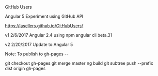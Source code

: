 GitHub Users

Angular 5 Experiment using GitHub API

https://lasellers.github.io/GitHubUsers/

v1 2/6/2017 Angular 2.4 using npm angular cli beta.31

v2 2/20/2017 Update to Angular 5


Note: To publish to gh-pages --

git checkout gh-pages
git merge master
ng build
git subtree push --prefix dist origin gh-pages
